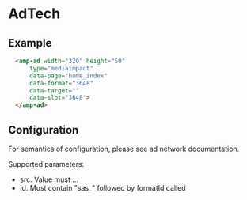<!---
Copyright 2015 The AMP HTML Authors. All Rights Reserved.

Licensed under the Apache License, Version 2.0 (the "License");
you may not use this file except in compliance with the License.
You may obtain a copy of the License at

      http://www.apache.org/licenses/LICENSE-2.0

Unless required by applicable law or agreed to in writing, software
distributed under the License is distributed on an "AS-IS" BASIS,
WITHOUT WARRANTIES OR CONDITIONS OF ANY KIND, either express or implied.
See the License for the specific language governing permissions and
limitations under the License.
-->

# AdTech

## Example

```html
  <amp-ad width="320" height="50"
      type="mediaimpact"
      data-page="home_index"
      data-format="3648"
      data-target=""
      data-slot="3648">
  </amp-ad>
```

## Configuration

For semantics of configuration, please see ad network documentation.

Supported parameters:

- src. Value must ...
- id. Must contain "sas_" followed by formatId called
